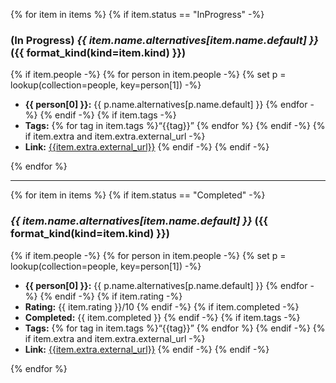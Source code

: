 {% for item in items %}
{% if item.status == "InProgress" -%}
### (In Progress) _{{ item.name.alternatives[item.name.default] }}_ ({{ format_kind(kind=item.kind) }})
{% if item.people -%}
{% for person in item.people -%}
{% set p = lookup(collection=people, key=person[1]) -%}
- **{{ person[0] }}:** {{ p.name.alternatives[p.name.default] }}
{% endfor -%}
{% endif -%}
{% if item.tags -%}
- **Tags:** {% for tag in item.tags %}“{{tag}}” {% endfor %}
{% endif -%}
{% if item.extra and item.extra.external_url -%}
- **Link:** [{{item.extra.external_url}}]({{item.extra.external_url}})
{% endif -%}
{% endif -%}

{% endfor %}

---

{% for item in items %}
{% if item.status == "Completed" -%}
### _{{ item.name.alternatives[item.name.default] }}_ ({{ format_kind(kind=item.kind) }})
{% if item.people -%}
{% for person in item.people -%}
{% set p = lookup(collection=people, key=person[1]) -%}
- **{{ person[0] }}:** {{ p.name.alternatives[p.name.default] }}
{% endfor -%}
{% endif -%}
{% if item.rating -%}
- **Rating:** {{ item.rating }}/10
{% endif -%}
{% if item.completed -%}
- **Completed:** {{ item.completed }}
{% endif -%}
{% if item.tags -%}
- **Tags:** {% for tag in item.tags %}“{{tag}}” {% endfor %}
{% endif -%}
{% if item.extra and item.extra.external_url -%}
- **Link:** [{{item.extra.external_url}}]({{item.extra.external_url}})
{% endif -%}
{% endif -%}

{% endfor %}

